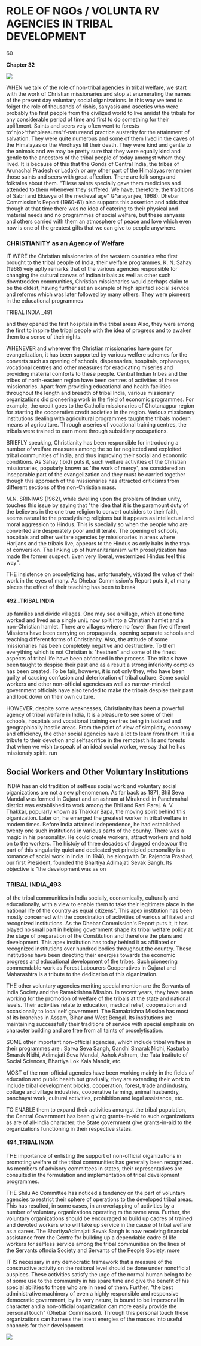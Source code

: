 # ROLE OF NGOs / VOLUNTA RV AGENCIES IN TRIBAL DEVELOPMENT

60

**Chapter 32** 

![](_page_0_Picture_1.jpeg)

WHEN we talk of the role of non-tribal agencies in tribal welfare, we start with the work of Christian missionaries and stop at enumerating the names of the present day voluntary social oiganizations. In this way we tend to foiget the role of thousands of rishis, sanyasis and ascetics who were probably the first people from the civilized world to live amidst the tribals for any considerable period of time and first to do something for their upliftment. Saints and seers veiy often went to forests to^njo>^the^pleasures^f-natureand practice austerity for the attainment of salvation. They were quite numerous and some of them lived in the caves of the Himalayas or the Vindhays till their death. They were kind and gentle to the animals and we may be pretty sure that they were equally kind and gentle to the ancestors of the tribal people of today amongst whom they lived. It is because of this that the Gonds of Central India, the tribes of Arunachal Pradesh or Ladakh or any other part of the Himalayas remember those saints and seers with great affection. There are folk songs and folktales about them. "Tliese saints specially gave them medicines and attended to them whenever they suffered. We have, therefore, the traditions of Sabri and Ekiavya of the medieval age" G^arayanjee, 1968). Dhebar Commission's Report (1960-61) also supports this assertion and adds that though at that time there was no idea of catering to their physical and material needs and no programmes of social welfare, but these sanyasis and others carried with them an atmosphere of peace and love which even now is one of the greatest gifts that we can give to people anywhere.

### CHRISTIANITY as an Agency of Welfare

IT WERE the Christian missionaries of the western countries who first brought to the tribal people of India, their welfare programmes. K. N. Sahay (1968) veiy aptly remarks that of the various agencies responsible for changing the cultural canvas of Indian tribals as well as other such downtrodden communities, Christian missionaries would perhaps claim to be the oldest, having further set an example of high spirited social service and reforms which was later followed by many others. They were pioneers in the educational programmes

TRIBAL INDIA \_491

and they opened the first hospitals in the tribal areas Also, they were among the first to inspire the tribal people with the idea of progress and to awaken them to a sense of their rights.

WHENEVER and wherever the Christian missionaries have gone for evangelization, it has been supported by various welfere schemes for the converts such as opening of schools, dispensaries, hospitals, orphanages, vocational centres and other measures for eradicating miseries and providing material comforts to these people. Central Indian tribes and the tribes of north-eastern region have been centres of activities of these missionaries. Apart from providing educational and health facilities throughout the length and breadth of tribal India, various missionary organizations did pioneering work in the field of economic programmes. For example, the credit goes to the Catholic missionaries of Chotanagpur region for starting the cooperative credit societies in the region. Various missionary institutions dealing with agricultural programmes taught the tribals modern means of agriculture. Through a series of vocational training centres, the tribals were trained to earn more through subsidiary occupations.

BRIEFLY speaking, Christianity has been responsible for introducing a number of welfare measures among the so far neglected and exploited tribal communities of India, and thus improving their social and economic conditions. As Sahay (ibid) puts it, such welfare activities of the Christian missionaries, popularly known as 'the work of mercy', are considered an inseparable part of the evangelization and they must be carried together though this approach of the missionaries has attracted criticisms from different sections of the non-Christian mass.

M.N. SRINIVAS (1962), while dwelling upon the problem of Indian unity, touches this issue by saying that "the idea that it is the paramount duty of the believers in the one true religion to convert outsiders to their faith, seems natural to the proselytising religions but it appears as intellectual and moral aggression to Hindus. This is specially so when the people who are converted are desperately poor and illiterate. The opening of schools, hospitals and other welfare agencies by missionaries in areas where Harijans and the tribals live, appears to the Hindus as only baits in the trap of conversion. The linking up of humanitarianism with proselytization has made the former suspect. Even very liberal, westernized Hindus feel this way".

THE insistence on proselytizing has, unfortunately, vitiated the value of their work in the eyes of many. As Dhebar Commission's Report puts it, at many places the effect of their teaching has been to break

#### 492 \_TRIBAL INDIA

up families and divide villages. One may see a village, which at one time worked and lived as a single uniL now split into a Christian hamlet and a non-Christian hamlet. There are villages where no fewer than five different Missions have been carrying on propaganda, opening separate schools and teaching different forms of Christianity. Also, the attitude of some missionaries has been completely negative and destructive. To them everything which is not Christian is "heathen" and some of the finest aspects of tribal life have been ab^doned in the process. The tribals have been taught to despise their past and as a result a strong inferiority complex has been created. To be fair, however, it is not only they, who have been guilty of causing confusion and deterioration of tribal culture. Some social workers and other non-official agencies as well as narrow-minded government officials have also tended to make the tribals despise their past and look down on their own culture.

HOWEVER, despite some weaknesses, Christianity has been a powerful agency of tribal welfare in India, It is a pleasure to see some of their schools, hospitals and vocational training centres being in isolated and geographically hostile areas. From the point of view of simplicity, economy and efficiency, the other social agencies have a lot to learn from them. It is a tribute to their devotion and selfsacrifice in the remotest hills and forests that when we wish to speak of an ideal social worker, we say that he has missionaiy spirit. run

## Social Workers and Other Voluntary Institutions

INDIA has an old tradition of selfless social work and voluntary social oiganizations are not a new phenomenon. As far back as 1871, Bhil Seva Mandal was formed in Gujarat and an ashram at Miraknedi in Panchmahal district was established to work among the Bhil and Rani Parej. A. V. Thakkar, popularly known as Thakkar Bapa, the moving spirit behind this oiganization. Later on, he emerged the greatest worker in tribal welfare in modem times. Before India attained independence, he had established twenty one such institutions in various parts of the counhy. There was a magic in his personality. He could create workers, attract workers and hold on to the workers. The histoiy of three decades of dogged endeavour the part of this singularity quiet and dedicated yet principled personality is a romance of social work in India. In 1948, he alongwith Dr. Rajendra Prashad, our first President, founded the Bhartiya Adimajati Sevak Sangh. Its objective is "the development was as on

### TRIBAL INDIA\_493

of the tribal communities in India socially, economically, culturally and educationally, with a view to enable them to take their legitimate place in the national life of the country as equal citizens". This apex institution has been mostly concerned with the coordination of activities of various affiliated and recognized institutions. As the Dhebar Commission's Report puts it, it has played no small part in helping government shape its tribal welfare policy at the stage of preparation of the Constitution and therefore the plans and development. This apex institution has today behind it as affiliated or recognized institutions over hundred bodies throughout the country. These institutions have been directing their energies towards the economic progress and educational development of the tribes. Such pioneering commendable work as Forest Labourers Cooperatives in Gujarat and Maharashtra is a tribute to the dedication of this oiganization.

THE other voluntary agencies meriting special mention are the Servants of India Society and the Ramakrishna Mission. In recent years, they have bean working for the promotion of welfare of the tribals at the state and national levels. Their activities relate to education, medical relief, cooperation and occasionally to local self government. The Ramakrishna Mission has most of its branches in Assam, Bihar and West Bengal. Its institutions are maintaining successfully their traditions of service with special emphasis on character building and are free from all taints of proselytisation.

SOME other important non-official agencies, which include tribal welfare in their programmes are : Sarva Seva Sangh, Gandhi Smarak Nidhi, Kasturba Smarak Nidhi, Adimajati Seva Mandal, Ashok Ashram, the Tata Institute of Social Sciences, Bhartiya Lok Kala Mandir, etc.

MOST of the non-official agencies have been working mainly in the fields of education and public health but gradually, they are extending their work to include tribal development blocks, cooperation, forest, trade and industry, cottage and village industries, cooperative farming, animal husbandry, panchayat work, cultural activities, prohibition and legal assistance, etc.

TO ENABLE them to expand their activities amongst the tribal population, the Central Government has been giving grants-in-aid to such organizations as are of all-India character; the State government give grants-in-aid to the organizations functioning in their respective states.

#### 494\_TRIBAL INDIA

THE importance of enlisting the support of non-official oiganizations in promoting welfare of the tribal communities has generally been recognized. As members of advisory committees in states, their representatives are consulted in the formulation and implementation of tribal development programmes.

THE Shilu Ao Committee has noticed a tendency on the part of voluntary agencies to restrict their sphere of operations to the developed tribal areas. This has resulted, in some cases, in an overlapping of activities by a number of voluntary organizations operating m the same area. Further, the voluntary organizations should be encouraged to build up cadres of trained and devoted workers who will take up service in the cause of tribal welfare as a career. The BhartiyaAdimajati Sevak Sangh is now receiving financial assistance from the Centre for building up a dependable cadre of life workers for selfless service among the tribal communities on the lines of the Servants ofIndia Society and Servants of the People Society. more

IT IS necessary in any democratic framework that a measure of the constructive activity on the national level should be done under nonofficial auspices. These activities satisfy the urge of the normal human being to be of some use to the community in his spare time and give the benefit of his special abilities to those who are in need of them. Further, "the best administrative machinery of even a highly responsible and responsive democratic government, by its very nature, is bound to be impersonal in character and a non-official organization can more easily provide the personal touch" (Dhebar Commission). Through this personal touch these organizations can harness the latent energies of the masses into useful channels for their development.

![](_page_5_Picture_4.jpeg)